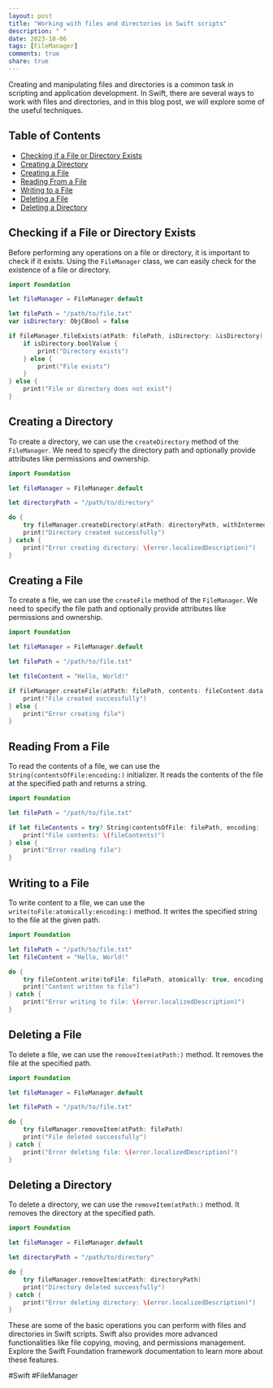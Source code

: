 ```yaml
---
layout: post
title: "Working with files and directories in Swift scripts"
description: " "
date: 2023-10-06
tags: [FileManager]
comments: true
share: true
---
```


Creating and manipulating files and directories is a common task in scripting and application development. In Swift, there are several ways to work with files and directories, and in this blog post, we will explore some of the useful techniques.

## Table of Contents
- [Checking if a File or Directory Exists](#checking-if-a-file-or-directory-exists)
- [Creating a Directory](#creating-a-directory)
- [Creating a File](#creating-a-file)
- [Reading From a File](#reading-from-a-file)
- [Writing to a File](#writing-to-a-file)
- [Deleting a File](#deleting-a-file)
- [Deleting a Directory](#deleting-a-directory)

## Checking if a File or Directory Exists

Before performing any operations on a file or directory, it is important to check if it exists. Using the `FileManager` class, we can easily check for the existence of a file or directory.

```swift
import Foundation

let fileManager = FileManager.default

let filePath = "/path/to/file.txt"
var isDirectory: ObjCBool = false

if fileManager.fileExists(atPath: filePath, isDirectory: &isDirectory) {
    if isDirectory.boolValue {
        print("Directory exists")
    } else {
        print("File exists")
    }
} else {
    print("File or directory does not exist")
}
```

## Creating a Directory

To create a directory, we can use the `createDirectory` method of the `FileManager`. We need to specify the directory path and optionally provide attributes like permissions and ownership.

```swift
import Foundation

let fileManager = FileManager.default

let directoryPath = "/path/to/directory"

do {
    try fileManager.createDirectory(atPath: directoryPath, withIntermediateDirectories: true, attributes: nil)
    print("Directory created successfully")
} catch {
    print("Error creating directory: \(error.localizedDescription)")
}
```

## Creating a File

To create a file, we can use the `createFile` method of the `FileManager`. We need to specify the file path and optionally provide attributes like permissions and ownership.

```swift
import Foundation

let fileManager = FileManager.default

let filePath = "/path/to/file.txt"

let fileContent = "Hello, World!"

if fileManager.createFile(atPath: filePath, contents: fileContent.data(using: .utf8), attributes: nil) {
    print("File created successfully")
} else {
    print("Error creating file")
}
```

## Reading From a File

To read the contents of a file, we can use the `String(contentsOfFile:encoding:)` initializer. It reads the contents of the file at the specified path and returns a string.

```swift
import Foundation

let filePath = "/path/to/file.txt"

if let fileContents = try? String(contentsOfFile: filePath, encoding: .utf8) {
    print("File contents: \(fileContents)")
} else {
    print("Error reading file")
}
```

## Writing to a File

To write content to a file, we can use the `write(toFile:atomically:encoding:)` method. It writes the specified string to the file at the given path.

```swift
import Foundation

let filePath = "/path/to/file.txt"
let fileContent = "Hello, World!"

do {
    try fileContent.write(toFile: filePath, atomically: true, encoding: .utf8)
    print("Content written to file")
} catch {
    print("Error writing to file: \(error.localizedDescription)")
}
```

## Deleting a File

To delete a file, we can use the `removeItem(atPath:)` method. It removes the file at the specified path.

```swift
import Foundation

let fileManager = FileManager.default

let filePath = "/path/to/file.txt"

do {
    try fileManager.removeItem(atPath: filePath)
    print("File deleted successfully")
} catch {
    print("Error deleting file: \(error.localizedDescription)")
}
```

## Deleting a Directory

To delete a directory, we can use the `removeItem(atPath:)` method. It removes the directory at the specified path.

```swift
import Foundation

let fileManager = FileManager.default

let directoryPath = "/path/to/directory"

do {
    try fileManager.removeItem(atPath: directoryPath)
    print("Directory deleted successfully")
} catch {
    print("Error deleting directory: \(error.localizedDescription)")
}
```

These are some of the basic operations you can perform with files and directories in Swift scripts. Swift also provides more advanced functionalities like file copying, moving, and permissions management. Explore the Swift Foundation framework documentation to learn more about these features.

#Swift #FileManager